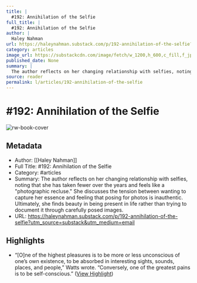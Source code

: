 ```yaml
---
title: |
  #192: Annihilation of the Selfie
full_title: |
  #192: Annihilation of the Selfie
author: |
  Haley Nahman
url: https://haleynahman.substack.com/p/192-annihilation-of-the-selfie?utm_source=substack&utm_medium=email
category: articles
image_url: https://substackcdn.com/image/fetch/w_1200,h_600,c_fill,f_jpg,q_auto:good,fl_progressive:steep,g_auto/https%3A%2F%2Fsubstack-post-media.s3.amazonaws.com%2Fpublic%2Fimages%2F0e6d8c5c-5baf-4767-9f53-52ec4348caea_1600x1600.png
published_date: None
summary: |
  The author reflects on her changing relationship with selfies, noting that she has taken fewer over the years and feels like a "photographic recluse." She discusses the tension between wanting to capture her essence and feeling that posing for photos is inauthentic. Ultimately, she finds beauty in being present in life rather than trying to document it through carefully posed images.
source: reader
permalink: l/articles/192-annihilation-of-the-selfie
---
```

# #192: Annihilation of the Selfie

![rw-book-cover](https://substackcdn.com/image/fetch/w_1200,h_600,c_fill,f_jpg,q_auto:good,fl_progressive:steep,g_auto/https%3A%2F%2Fsubstack-post-media.s3.amazonaws.com%2Fpublic%2Fimages%2F0e6d8c5c-5baf-4767-9f53-52ec4348caea_1600x1600.png)

## Metadata
- Author: [[Haley Nahman]]
- Full Title: #192: Annihilation of the Selfie
- Category: #articles
- Summary: The author reflects on her changing relationship with selfies, noting that she has taken fewer over the years and feels like a "photographic recluse." She discusses the tension between wanting to capture her essence and feeling that posing for photos is inauthentic. Ultimately, she finds beauty in being present in life rather than trying to document it through carefully posed images.
- URL: https://haleynahman.substack.com/p/192-annihilation-of-the-selfie?utm_source=substack&utm_medium=email

## Highlights
- “[O]ne of the highest pleasures is to be more or less unconscious of one’s own existence, to be absorbed in interesting sights, sounds, places, and people,” Watts wrote. “Conversely, one of the greatest pains is to be self-conscious.” ([View Highlight](https://read.readwise.io/read/01jdg16qsqydg2hvafq18nd8tt))


